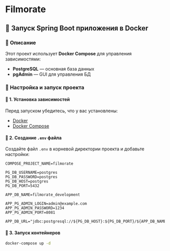 # Filmorate

## 📌 Запуск Spring Boot приложения в Docker

### 🔹 **Описание**

Этот проект использует **Docker Compose** для управления зависимостями:

- **PostgreSQL** — основная база данных
- **pgAdmin** — GUI для управления БД

### 📌 **Настройка и запуск проекта**

#### 🔹 **1. Установка зависимостей**

Перед запуском убедитесь, что у вас установлены:

- [Docker](https://docs.docker.com/get-docker/)
- [Docker Compose](https://docs.docker.com/compose/install/)

#### 🔹 **2. Создание `.env` файла**

Создайте файл `.env` в корневой директории проекта и добавьте настройки:

```env
COMPOSE_PROJECT_NAME=filmorate

PG_DB_USERNAME=postgres
PG_DB_PASSWORD=postgres
PG_DB_HOST=postgres
PG_DB_PORT=5432

APP_DB_NAME=filmorate_development

APP_PG_ADMIN_LOGIN=admin@example.com
APP_PG_ADMIN_PASSWORD=1234
APP_PG_ADMIN_PORT=8081

APP_DB_URL="jdbc:postgresql://${PG_DB_HOST}:${PG_DB_PORT}/${APP_DB_NAME}"
```

#### 🔹 **3. Запуск контейнеров**

```bash
docker-compose up -d
```
